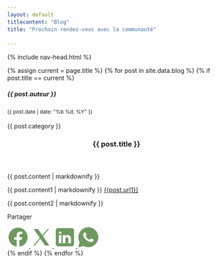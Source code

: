 ```yaml
---
layout: default
titlecontent: "Blog"
title: "Prochain rendez-vous avec la communauté"

---
```


{% include nav-head.html %}

<section class="detail_blog">
{% assign current = page.title %}
{% for post in site.data.blog %}
  {% if post.title == current %}
    <article class="post">
      <div class="absolute-bg row" style="background-image: url('{{ site.baseurl }}{{ post.image }}');">
        <!-- Contenu de l'image -->
      </div>
      <div class="post__container">
      <div class="card__footer">
      <div class="user">
        <div class="user__info">
          <h5>{{ post.auteur }}</h5>
          <small>{{ post.date | date: "%b %d, %Y" }}</small>
        </div>
        <img src="{{ site.baseurl }}{{post.img}}" alt="" class="user__image">
      </div>
    </div>
        <span class="post__category">{{ post.category }}</span>
        <div class="post__content">
          <header>
            <h1 class="post__header">{{ post.title }}</h1>
          </header>
          <p class="post__text">{{ post.content | markdownify }}</p>
          <p class="post__text">{{ post.content1 | markdownify }} <a href="{{post.url1}}">{{post.url1}}</a> </p>
          <p class="post__text">{{ post.content2 | markdownify }}</p>
        </div>
        <div class="post__link">
          <div class="col">
            <div class="post-options column-style row">
              <!-- Icônes de partage -->
              <p>Partager</p>
              <div class="col-12">
                <a href="https://www.facebook.com/sharer/sharer.php?u={{ site.baseurl }}{{ post.url }}" target="_blank" class="share-icon">
                  <img src="/assets/images/icons/facebook.png" alt="Facebook">
                </a>
                <a href="https://twitter.com/intent/tweet?url={{ site.baseurl }}{{ post.url }}" target="_blank" class="share-icon">
                  <img src="/assets/images/icons/twintter.png" alt="Twitter">
                </a>
                <a href="https://www.linkedin.com/shareArticle?url={{ site.baseurl }}{{ post.url }}" target="_blank" class="share-icon">
                  <img src="/assets/images/icons/linkedin.png" alt="LinkedIn">
                </a>
                <a href="https://api.whatsapp.com/send?text={{ site.baseurl }}{{ post.url }}" target="_blank" class="share-icon">
                  <img src="/assets/images/icons/whatsapp.png" alt="WhatsApp">
                </a>
                <!-- Ajoutez d'autres icônes au besoin -->
              </div>
            </div>
          </div>
        </div>
      </div>
    </article>
  {% endif %}
{% endfor %}
</section>





